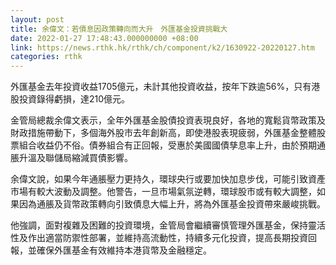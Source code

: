 ```yaml
---
layout: post
title: 余偉文：若債息因政策轉向而大升　外匯基金投資挑戰大
date: 2022-01-27 17:48:43.000000000 +08:00
link: https://news.rthk.hk/rthk/ch/component/k2/1630922-20220127.htm
categories: rthk
---
```


外匯基金去年投資收益1705億元，未計其他投資收益，按年下跌逾56%，只有港股投資錄得虧損，達210億元。

金管局總裁余偉文表示，全年外匯基金股債投資表現良好，各地的寬鬆貨幣政策及財政措施帶動下，多個海外股市去年創新高，即使港股表現疲弱，外匯基金整體股票組合收益仍不俗。債券組合有正回報，受惠於美國國債孳息率上升，由於預期通脹升溫及聯儲局縮減買債影響。

余偉文說，如果今年通脹壓力更持久，環球央行或要加快加息步伐，可能引致資產市場有較大波動及調整。他警告，一旦市場氣氛逆轉，環球股市或有較大調整，如果因為通脹及貨幣政策轉向引致債息大幅上升，將為外匯基金投資帶來嚴峻挑戰。

他強調，面對複雜及困難的投資環境，金管局會繼續審慎管理外匯基金，保持靈活性及作出適當防禦性部署，並維持高流動性，持續多元化投資，提高長期投資回報，並確保外匯基金有效維持本港貨幣及金融穩定。
